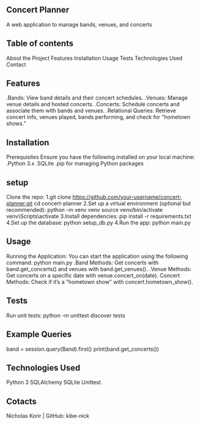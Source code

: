 ## Concert Planner
A web application to manage bands, venues, and concerts
## Table of contents
About the Project
Features
Installation
Usage
Tests
Technologies Used
Contact

## Features
 .Bands: View band details and their concert schedules.
 .Venues: Manage venue details and hosted concerts.
 .Concerts: Schedule concerts and associate them with bands and venues.
 .Relational Queries: Retrieve concert info, venues played, bands performing, and check for "hometown shows."
## Installation
 Prerequisites
Ensure you have the following installed on your local machine:
.Python 3.x
.SQLite
.pip for managing Python packages
## setup
Clone the repo:
1.git clone https://github.com/your-username/concert-planner.git
cd concert-planner
2.Set up a virtual environment (optional but recommended):
python -m venv venv
source venv/bin/activate   venv\Scripts\activate
3.Install dependencies:
pip install -r requirements.txt
4.Set up the database:
python setup_db.py
4.Run the app:
python main.py

## Usage
Running the Application: You can start the application using the following command:
python main.py
.Band Methods: Get concerts with band.get_concerts() and venues with band.get_venues().
.Venue Methods: Get concerts on a specific date with venue.concert_on(date).
Concert Methods: Check if it’s a "hometown show" with concert.hometown_show().

## Tests
Run unit tests:
python -m unittest discover tests
## Example Queries
band = session.query(Band).first()
print(band.get_concerts())

## Technologies Used
Python 3
SQLAlchemy
SQLite
Unittest.

## Cotacts
Nicholas Korir | GitHub: kibe-nick